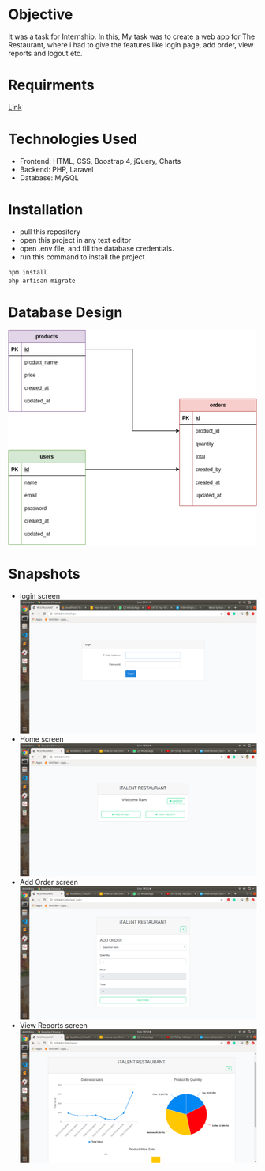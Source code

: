 # Objective
It was a task for Internship. In this, My task was to create a web app for The Restaurant, where i had to give the features like login page, add order, view reports and logout etc.  

# Requirments
[Link](requirements.pdf)

# Technologies Used
* Frontend: HTML, CSS, Boostrap 4, jQuery, Charts
* Backend: PHP, Laravel
* Database: MySQL

# Installation
* pull this repository
* open this project in any text editor
* open .env file, and fill the database credentials. 
* run this command to install the project
```sh
npm install
php artisan migrate
```

# Database Design
![ER Diagram](snapshots/laravel_restaurant_er.png)

# Snapshots
* login screen
![Login Screen](snapshots/login.png)
* Home screen
![Home Screen](snapshots/home.png)
* Add Order screen
![Add Order Screen](snapshots/order.png)
* View Reports screen
![View Reports Screen](snapshots/report.png)